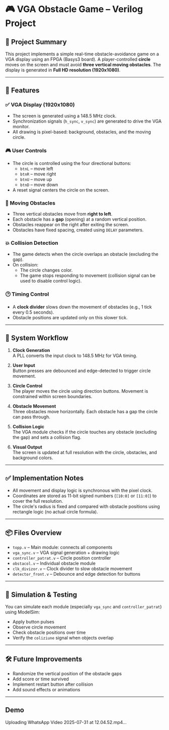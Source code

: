 # 🎮 VGA Obstacle Game – Verilog Project

## 📌 Project Summary

This project implements a simple real-time obstacle-avoidance game on a VGA display using an FPGA (Basys3 board). A player-controlled **circle** moves on the screen and must avoid **three vertical moving obstacles**. The display is generated in **Full HD resolution (1920x1080)**.

---

## 🔧 Features

### ✅ VGA Display (1920x1080)
- The screen is generated using a 148.5 MHz clock.
- Synchronization signals (`h_sync`, `v_sync`) are generated to drive the VGA monitor.
- All drawing is pixel-based: background, obstacles, and the moving circle.

### 🎮 User Controls
- The circle is controlled using the four directional buttons:
  - `btnL` – move left
  - `btnR` – move right
  - `btnU` – move up
  - `btnD` – move down
- A reset signal centers the circle on the screen.

### 🚧 Moving Obstacles
- Three vertical obstacles move from **right to left**.
- Each obstacle has a **gap** (opening) at a random vertical position.
- Obstacles reappear on the right after exiting the screen.
- Obstacles have fixed spacing, created using `DELAY` parameters.

### 💥 Collision Detection
- The game detects when the circle overlaps an obstacle (excluding the gap).
- On collision:
  - The circle changes color.
  - The game stops responding to movement (collision signal can be used to disable control logic).

### 🕑 Timing Control
- A **clock divider** slows down the movement of obstacles (e.g., 1 tick every 0.5 seconds).
- Obstacle positions are updated only on this slower tick.

---

## 🔁 System Workflow

1. **Clock Generation**  
   A PLL converts the input clock to 148.5 MHz for VGA timing.

2. **User Input**  
   Button presses are debounced and edge-detected to trigger circle movement.

3. **Circle Control**  
   The player moves the circle using direction buttons. Movement is constrained within screen boundaries.

4. **Obstacle Movement**  
   Three obstacles move horizontally. Each obstacle has a gap the circle can pass through.

5. **Collision Logic**  
   The VGA module checks if the circle touches any obstacle (excluding the gap) and sets a collision flag.

6. **Visual Output**  
   The screen is updated at full resolution with the circle, obstacles, and background colors.

---

## ✅ Implementation Notes

- All movement and display logic is synchronous with the pixel clock.
- Coordinates are stored as 11-bit signed numbers (`[10:0]` or `[11:0]`) to cover the full resolution.
- The circle's radius is fixed and compared with obstacle positions using rectangle logic (no actual circle formula).

---

## 📦 Files Overview

- `topp.v` – Main module: connects all components
- `vga_sync.v` – VGA signal generation + drawing logic
- `controller_patrat.v` – Circle position controller
- `obstacol.v` – Individual obstacle module
- `clk_divizor.v` – Clock divider to slow obstacle movement
- `detector_front.v` – Debounce and edge detection for buttons

---

## 🧪 Simulation & Testing

You can simulate each module (especially `vga_sync` and `controller_patrat`) using ModelSim:
- Apply button pulses
- Observe circle movement
- Check obstacle positions over time
- Verify the `coliziune` signal when objects overlap

---

## 🛠 Future Improvements

- Randomize the vertical position of the obstacle gaps
- Add score or time survived
- Implement restart button after collision
- Add sound effects or animations

---

## Demo





Uploading WhatsApp Video 2025-07-31 at 12.04.52.mp4…

